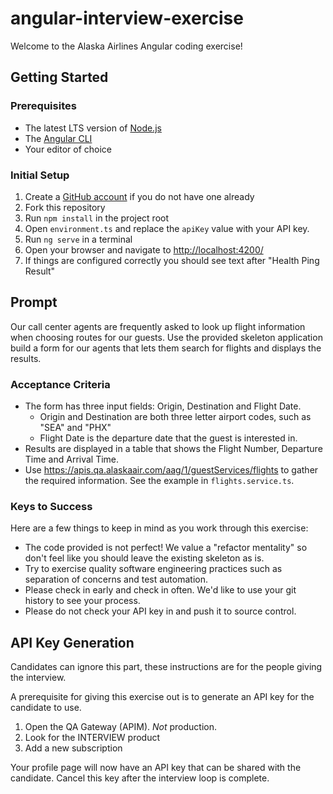# angular-interview-exercise

Welcome to the Alaska Airlines Angular coding exercise!

## Getting Started

### Prerequisites

* The latest LTS version of [Node.js](https://nodejs.org/en/)
* The [Angular CLI](https://angular.io/cli)
* Your editor of choice

### Initial Setup

1. Create a [GitHub account](https://github.com/) if you do not have one already
1. Fork this repository
1. Run `npm install` in the project root
1. Open `environment.ts` and replace the `apiKey` value with your API key.
1. Run `ng serve` in a terminal
1. Open your browser and navigate to [http://localhost:4200/](http://localhost:4200/)
1. If things are configured correctly you should see text after "Health Ping Result"

## Prompt

Our call center agents are frequently asked to look up flight information when choosing routes for our guests. Use the provided skeleton application build a form for our agents that lets them search for flights and displays the results.

### Acceptance Criteria

* The form has three input fields: Origin, Destination and Flight Date.
  * Origin and Destination are both three letter airport codes, such as "SEA" and "PHX"
  * Flight Date is the departure date that the guest is interested in.
* Results are displayed in a table that shows the Flight Number, Departure Time and Arrival Time.
* Use https://apis.qa.alaskaair.com/aag/1/guestServices/flights to gather the required information. See the example in `flights.service.ts`.

### Keys to Success

Here are a few things to keep in mind as you work through this exercise:

* The code provided is not perfect! We value a "refactor mentality" so don't feel like you should leave the existing skeleton as is.
* Try to exercise quality software engineering practices such as separation of concerns and test automation.
* Please check in early and check in often. We'd like to use your git history to see your process.
* Please do not check your API key in and push it to source control.

## API Key Generation

Candidates can ignore this part, these instructions are for the people giving the interview.

A prerequisite for giving this exercise out is to generate an API key for the candidate to use.

1. Open the QA Gateway (APIM). _Not_ production.
1. Look for the INTERVIEW product
1. Add a new subscription

Your profile page will now have an API key that can be shared with the candidate. Cancel this key after the interview loop is complete.
